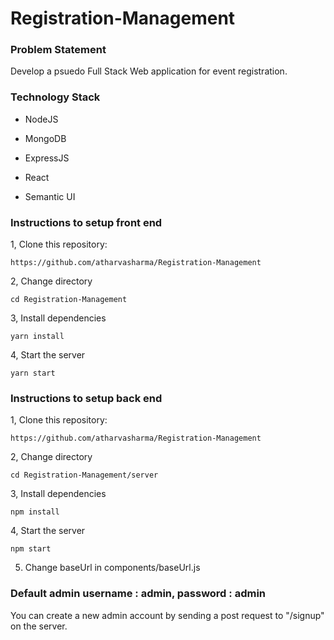 Registration-Management
==============================================

### Problem Statement
Develop a psuedo Full Stack Web application for event registration.
### Technology Stack

-   NodeJS

-   MongoDB

-   ExpressJS

-   React

-   Semantic UI
### Instructions to setup front end

1, Clone this repository:

```https://github.com/atharvasharma/Registration-Management```

2, Change directory

```cd Registration-Management```

3, Install dependencies

```yarn install```

4, Start the server

```yarn start```

### Instructions to setup back end
1, Clone this repository:

```https://github.com/atharvasharma/Registration-Management```

2, Change directory

```cd Registration-Management/server```


3, Install dependencies

```npm install```

4, Start the server

```npm start```

5. Change baseUrl in components/baseUrl.js

### Default admin username : admin, password : admin
You can create a new admin account by sending a post request to "/signup" on the server.
